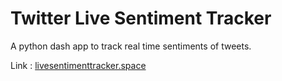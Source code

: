 # Twitter Live Sentiment Tracker

A python dash app to track real time sentiments of tweets. 

Link : [livesentimenttracker.space]()
